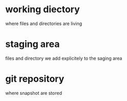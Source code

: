 # working diectory
where files and directories are living

# staging area
files and directory we add explicitely to the saging area

# git repository
where snapshot are stored